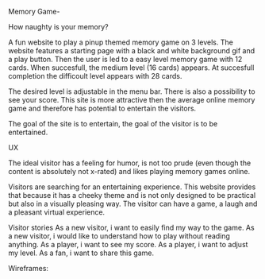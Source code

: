 Memory Game-

How naughty is your memory?

A fun website to play a pinup themed memory game on 3 levels. The website features a starting page with a black and white background gif and a play button. 
Then the user is led to a easy level memory game with 12 cards. When succesfull, the medium level (16 cards) appears. At succesfull completion the difficoult 
level appears with 28 cards. 

The desired level is adjustable in the menu bar. There is also a possibility to see your score.
This site is more attractive then the average online memory game and therefore has potential to entertain the visitors.

The goal of the site is to entertain, the goal of the visitor is to be entertained. 

UX

The ideal visitor has a feeling for humor, is not too prude (even though the content is absolutely not x-rated)
and likes playing memory games online. 

Visitors are searching for an entertaining experience.
This website provides that because it has a cheeky theme and is not only designed to be practical but also 
in a visually pleasing way. The visitor can have a game, a laugh and a pleasant virtual experience. 

Visitor stories
As a new visitor, i want to easily find my way to the game.
As a new visitor, i would like to understand how to play without reading anything.
As a player, i want to see my score.
As a player, i want to adjust my level.
As a fan, i want to share this game.

Wireframes: 



